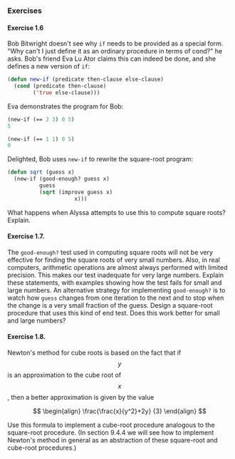 ### Exercises

#### Exercise 1.6

Bob Bitwright doesn't see why ``if`` needs to be provided as a special form. "Why can't I just define it as an ordinary procedure in terms of cond?" he asks. Bob's friend Eva Lu Ator claims this can indeed be done, and she defines a new version of ``if``:

```lisp
(defun new-if (predicate then-clause else-clause)
  (cond (predicate then-clause)
        ('true else-clause)))
```

Eva demonstrates the program for Bob:

```lisp
(new-if (== 2 3) 0 5)
5

(new-if (== 1 1) 0 5)
0
```

Delighted, Bob uses ``new-if`` to rewrite the square-root program:

```lisp
(defun sqrt (guess x)
  (new-if (good-enough? guess x)
          guess
          (sqrt (improve guess x)
                     x)))
```

What happens when Alyssa attempts to use this to compute square roots? Explain. 

#### Exercise 1.7.

The ``good-enough?`` test used in computing square roots will not be very effective for finding the square roots of very small numbers. Also, in real computers, arithmetic operations are almost always performed with limited precision. This makes our test inadequate for very large numbers. Explain these statements, with examples showing how the test fails for small and large numbers. An alternative strategy for implementing ``good-enough?`` is to watch how ``guess`` changes from one iteration to the next and to stop when the change is a very small fraction of the guess. Design a square-root procedure that uses this kind of end test. Does this work better for small and large numbers? 

#### Exercise 1.8.

Newton's method for cube roots is based on the fact that if $$y$$ is an approximation to the cube root of $$x$$, then a better approximation is given by the value

$$
\begin{align}
\frac{\frac{x}{y^2}+2y}
{3}
\end{align}
$$

Use this formula to implement a cube-root procedure analogous to the square-root procedure. (In section 9.4.4 we will see how to implement Newton's method in general as an abstraction of these square-root and cube-root procedures.) 


